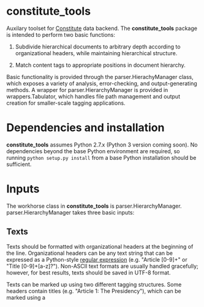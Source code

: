 # constitute_tools

Auxilary toolset for [Constitute](https://www.constituteproject.org/) data backend. The **constitute_tools** package is intended to perform two basic functions:

1. Subdivide hierarchical documents to arbitrary depth according to organizational headers, while maintaining hierarchical structure.

2. Match content tags to appropriate positions in document hierarchy.

Basic functionality is provided through the parser.HierachyManager class, which exposes a variety of analysis, error-checking, and output-generating methods. A wrapper for parser.HierarchyManager is provided in wrappers.Tabulator, which handles file path management and output creation for smaller-scale tagging applications.

# Dependencies and installation
**constitute_tools** assumes Python 2.7.x (Python 3 version coming soon). No dependencies beyond the base Python environment are required, so running `python setup.py install` from a base Python installation should be sufficient.

# Inputs
The workhorse class in **constitute_tools** is parser.HierarchyManager. parser.HierarchyManager takes three basic inputs:

## Texts
Texts should be formatted with organizational headers at the beginning of the line. Organizational headers can be any text string that can be expressed as a Python-style [regular expression](https://docs.python.org/2/library/re.html) (e.g. "Article [0-9]+" or "Title [0-9]+[a-z]?"). Non-ASCII text formats are usually handled gracefully; however, for best results, texts should be saved in UTF-8 format.

Texts can be marked up using two different tagging structures. Some headers contain titles (e.g. "Article 1: The Presidency"), which can be marked using a <title> tag placed anywhere on the same line (e.g. "Article 1: The Presidency <title>"). <title> tags do not need to be closed.

Other headers contain lists, which may be preceded or followed by additional text. Lists should be enclosed in <list> tags, with nested lists differentiated using index numbers (e.g. "<list_1>...<list_2>...</list_2></list_3>"). Indices can be replicated outside of a given nested structure. List tags should be closed. 

## Header list
The organizational header list should be ordered from highest- to lowest-level header, with same-level headers contained in the same text string and separated by pipes (e.g. '[ivx]+|(Introduction|Notes|Sources)'). 

## Content tags (optional)
Currently, the only tag format that is supported is the Comparative Constitutions Project (CCP) format, which organizes tags into a CSV with labeled 'tag' and 'article' columns (as well as any others that might be useful). The 'tag' column should contain variable names and the 'article' column should contain a reference to organization an organizational header level (e.g. '75.1.a' for "Article 75, Section 1, Part a"). 

The only assumption made regarding header references is that headers are sequential; so, "75.1" would match "Article 75, Section 1, Part a" or "Article A, Section 75, Part 1" but not "Article 75, Section A, Part 1". If multiple matches are found, tags are not applied, and are instead appended to HierarchyManager.tag_report.

# Usage
